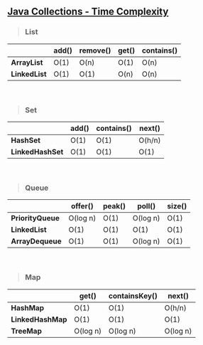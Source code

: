 ## [Java Collections - Time Complexity](http://infotechgems.blogspot.com/2011/11/java-collections-performance-time.html)

>### List
||add()|remove()|get()|contains()|
|------|---|---|---|---|
|**ArrayList**|O(1)|O(n)|O(1)|O(n)|
|**LinkedList**|O(1)|O(1)|O(n)|O(n)|

<br>

>### Set
||add()|contains()|next()|
|------|---|---|---|
|**HashSet**|O(1)|O(1)|O(h/n)|
|**LinkedHashSet**|O(1)|O(1)|O(1)|

<br>

>### Queue
||offer()|peak()|poll()|size()|
|------|---|---|---|---|
|**PriorityQueue**|O(log n)|O(1)|O(log n)|O(1)|
|**LinkedList**|O(1)|O(1)|O(1)|O(1)|
|**ArrayDequeue**|O(1)|O(1)|O(log n)|O(1)|

<br>

>### Map
||get()|containsKey()|next()|
|------|---|---|---|
|**HashMap**|O(1)|O(1)|O(h/n)|
|**LinkedHashMap**|O(1)|O(1)|O(1)|
|**TreeMap**|O(log n)|O(log n)|O(log n)|
